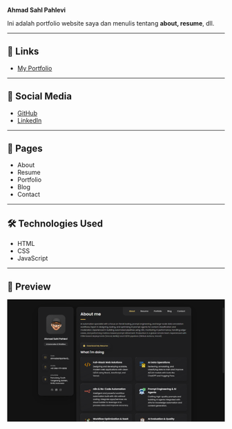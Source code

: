 **Ahmad Sahl Pahlevi**

Ini adalah portfolio website saya dan menulis tentang **about, resume**, dll.  

---

## 🔗 Links
- [My Portfolio](https://leviportfolio.vercel.app)

---

## 📱 Social Media
- [GitHub](https://github.com/madz-21)
- [LinkedIn](https://linkedin.com/in/ahmad-sahl-p)

---

## 📄 Pages
- About
- Resume
- Portfolio
- Blog
- Contact

---

## 🛠️ Technologies Used
- HTML  
- CSS  
- JavaScript  

---

## 👀 Preview
![Website Preview](Screenshot.png)
